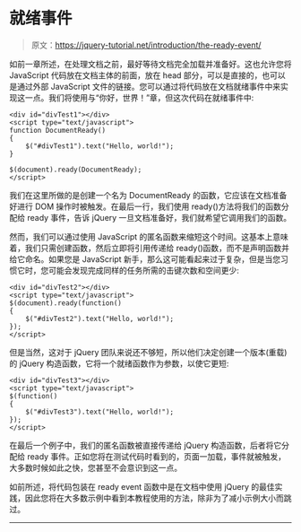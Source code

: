 # 就绪事件

> 原文：<https://jquery-tutorial.net/introduction/the-ready-event/>

如前一章所述，在处理文档之前，最好等待文档完全加载并准备好。这也允许您将 JavaScript 代码放在文档主体的前面，放在 head 部分，可以是直接的，也可以是通过外部 JavaScript 文件的链接。您可以通过将代码放在文档就绪事件中来实现这一点。我们将使用与“你好，世界！”章，但这次代码在就绪事件中:

```
<div id="divTest1"></div>
<script type="text/javascript">
function DocumentReady()
{
	$("#divTest1").text("Hello, world!");	
}

$(document).ready(DocumentReady);
</script>
```

我们在这里所做的是创建一个名为 DocumentReady 的函数，它应该在文档准备好进行 DOM 操作时被触发。在最后一行，我们使用 ready()方法将我们的函数分配给 ready 事件，告诉 jQuery 一旦文档准备好，我们就希望它调用我们的函数。

然而，我们可以通过使用 JavaScript 的匿名函数来缩短这个时间。这基本上意味着，我们只需创建函数，然后立即将引用传递给 ready()函数，而不是声明函数并给它命名。如果您是 JavaScript 新手，那么这可能看起来过于复杂，但是当您习惯它时，您可能会发现完成同样的任务所需的击键次数和空间更少:

```
<div id="divTest2"></div>
<script type="text/javascript">
$(document).ready(function()
{
	$("#divTest2").text("Hello, world!");	
});
</script>
```

但是当然，这对于 jQuery 团队来说还不够短，所以他们决定创建一个版本(重载)的 jQuery 构造函数，它将一个就绪函数作为参数，以使它更短:

<input type="hidden" name="IL_IN_ARTICLE">

```
<div id="divTest3"></div>
<script type="text/javascript">
$(function()
{
	$("#divTest3").text("Hello, world!");	
});
</script>
```

在最后一个例子中，我们的匿名函数被直接传递给 jQuery 构造函数，后者将它分配给 ready 事件。正如您将在测试代码时看到的，页面一加载，事件就被触发，大多数时候如此之快，您甚至不会意识到这一点。

如前所述，将代码包装在 ready event 函数中是在文档中使用 jQuery 的最佳实践，因此您将在大多数示例中看到本教程使用的方法，除非为了减小示例大小而跳过。

* * *